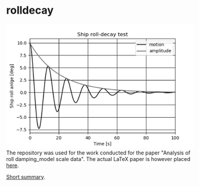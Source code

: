 # rolldecay
![](roll-decay-logo.png)
The repository was used for the work conducted for the paper "Analysis of roll damping_model scale data".
The actual LaTeX paper is however placed [here](https://github.com/martinlarsalbert/A-semi-empirical-method-for-predicting-roll-damping-based-on-machine-learning).

[Short summary](notebooks/rolldecay/summary.ipynb).


